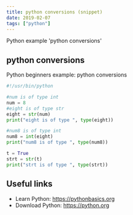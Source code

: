 ```yaml
---
title: python conversions (snippet)
date: 2019-02-07
tags: ["python"]
---
```

Python example 'python conversions'


## python conversions

Python beginners example: python conversions

```python
#!/usr/bin/python

#num is of type int
num = 8 
#eight is of type str
eight = str(num)
print("eight is of type ", type(eight))

#num8 is of type int 
num8 = int(eight)
print("num8 is of type ", type(num8))

t = True
strt = str(t)
print("strt is of type ", type(strt))

```

## Useful links

- Learn Python: https://pythonbasics.org
- Download Python: https://python.org
